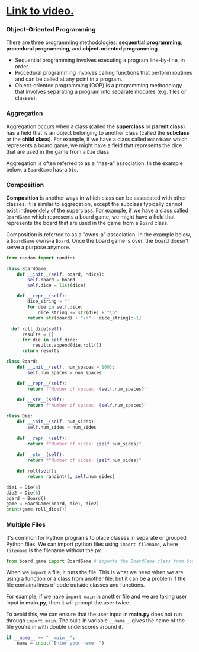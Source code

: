 # [Link to video.](https://www.youtube.com/watch?v=sNTbl8uORVw&list=PLVD25niNi0BkMe4nxXTL4vFED06M6ccpg)

### Object-Oriented Programming

There are three programming methodologies: **sequential programming**, **procedural programming**, and **object-oriented programming**. 

* Sequential programming involves executing a program line-by-line, in order.
* Procedural programming involves calling functions that perform routines and can be called at any point in a program.
* Object-oriented programming (OOP) is a programming methodology that involves separating a program into separate modules (e.g. files or classes).

### Aggregation

Aggregation occurs when a class (called the **superclass** or **parent class**) has a field that is an object belonging to another class (called the **subclass** or the **child class**). For example, if we have a class called `BoardGame` which represents a board game, we might have a field that represents the dice that are used in the game from a `Die` class.

Aggregation is often referred to as a "has-a" association. In the example below, a `BoardGame` has-a `Die`. 

### Composition

**Composition** is another ways in which class can be associated with other classes. It is similar to aggregation, except the subclass typically cannot exist independely of the superclass. For example, if we have a class called `BoardGame` which represents a board game, we might have a field that represents the board that are used in the game from a `Board` class.

Composition is referred to as a "owns-a" association. In the example below, a `BoardGame` owns-a `Board`. Once the board game is over, the board doesn't serve a purpose anymore.

```python
from random import randint

class BoardGame:
    def __init__(self, board, *dice):
        self.board = board
        self.dice = list(dice)

    def __repr__(self):
        dice_string = ""
        for die in self.dice:
            dice_string += str(die) + "\n"
        return str(board) + "\n" + dice_string[:-1]

  def roll_dice(self):
      results = []
      for die in self.dice:
          results.append(die.roll())
      return results

class Board:
    def __init__(self, num_spaces = 100):
        self.num_spaces = num_spaces

    def __repr__(self):
        return f"Number of spaces: {self.num_spaces}"
    
    def __str__(self):
        return f"Number of spaces: {self.num_spaces}"

class Die:
    def __init__(self, num_sides):
        self.num_sides = num_sides
    
    def __repr__(self):
        return f"Number of sides: {self.num_sides}"
    
    def __str__(self):
        return f"Number of sides: {self.num_sides}"

    def roll(self):
        return randint(1, self.num_sides)

die1 = Die(6)
die2 = Die(6)
board = Board()
game = BoardGame(board, die1, die2)
print(game.roll_dice())
```

### Multiple Files

It's common for Python programs to place classes in separate or grouped Python files. We can import python files using `import filename`, where `filename` is the filename without the py. 

```py
from board_game import BoardGame # imports the BoardGame class from board_game.py
```

When we `import` a file, it runs the file. This is what we need when we are using a function or a class from another file, but it can be a problem if the file contains lines of code outside classes and functions.

For example, if we have `import main` in another file and we are taking user input in **main.py**, then it will prompt the user twice.

To avoid this, we can ensure that the user input in **main.py** does not run through `import main`. The built-in variable `__name__` gives the name of the file you're in with double underscores around it.

```py
if __name__ == "__main__":
    name = input("Enter your name: ")
```
